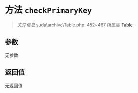 # 方法 `checkPrimaryKey`

> *文件信息* suda\archive\Table.php: 452~467
> 所属类 [Table](../Table.md)




## 参数


无参数


## 返回值

无返回值
